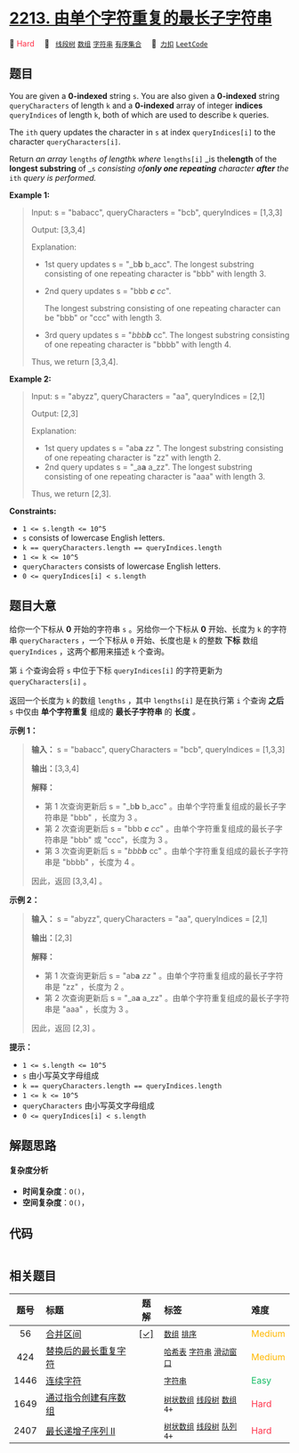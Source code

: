 # [2213. 由单个字符重复的最长子字符串](https://2xiao.github.io/leetcode-js/problem/2213.html)

🔴 <font color=#ff334b>Hard</font>&emsp; 🔖&ensp; [`线段树`](/tag/segment-tree.md) [`数组`](/tag/array.md) [`字符串`](/tag/string.md) [`有序集合`](/tag/ordered-set.md)&emsp; 🔗&ensp;[`力扣`](https://leetcode.cn/problems/longest-substring-of-one-repeating-character) [`LeetCode`](https://leetcode.com/problems/longest-substring-of-one-repeating-character)

## 题目

You are given a **0-indexed** string `s`. You are also given a **0-indexed**
string `queryCharacters` of length `k` and a **0-indexed** array of integer
**indices** `queryIndices` of length `k`, both of which are used to describe
`k` queries.

The `ith` query updates the character in `s` at index `queryIndices[i]` to the
character `queryCharacters[i]`.

Return _an array_ `lengths` _of length_`k` _where_ `lengths[i]` _is
the**length** of the **longest substring** of _`s` _consisting of**only one
repeating** character **after** the_ `ith` _query_ _is performed._



**Example 1:**

> Input: s = "babacc", queryCharacters = "bcb", queryIndices = [1,3,3]
> 
> Output: [3,3,4]
> 
> Explanation: 
> - 1st query updates s = "_b**b** b_acc". The longest substring consisting of one repeating character is "bbb" with length 3.
> - 2nd query updates s = "bbb _**c** cc_". 
> 
>   The longest substring consisting of one repeating character can be "bbb" or "ccc" with length 3.
> - 3rd query updates s = "_bbb**b**_ cc". The longest substring consisting of one repeating character is "bbbb" with length 4.
> 
> Thus, we return [3,3,4].

**Example 2:**

> Input: s = "abyzz", queryCharacters = "aa", queryIndices = [2,1]
> 
> Output: [2,3]
> 
> Explanation:
> - 1st query updates s = "ab**a** _zz_ ". The longest substring consisting of one repeating character is "zz" with length 2.
> - 2nd query updates s = "_a**a** a_zz". The longest substring consisting of one repeating character is "aaa" with length 3.
> 
> Thus, we return [2,3].

**Constraints:**

  * `1 <= s.length <= 10^5`
  * `s` consists of lowercase English letters.
  * `k == queryCharacters.length == queryIndices.length`
  * `1 <= k <= 10^5`
  * `queryCharacters` consists of lowercase English letters.
  * `0 <= queryIndices[i] < s.length`


## 题目大意

给你一个下标从 **0** 开始的字符串 `s` 。另给你一个下标从 **0** 开始、长度为 `k` 的字符串 `queryCharacters`
，一个下标从 `0` 开始、长度也是 `k` 的整数 **下标** 数组 `queryIndices` ，这两个都用来描述 `k` 个查询。

第 `i` 个查询会将 `s` 中位于下标 `queryIndices[i]` 的字符更新为 `queryCharacters[i]` 。

返回一个长度为 `k` 的数组 `lengths` ，其中 `lengths[i]` 是在执行第 `i` 个查询 **之后** `s` 中仅由
**单个字符重复** 组成的 **最长子字符串** 的 **长度** _。_



**示例 1：**

> 
> 
> 
> 
> 
> **输入：** s = "babacc", queryCharacters = "bcb", queryIndices = [1,3,3]
> 
> **输出：**[3,3,4]
> 
> **解释：**
> - 第 1 次查询更新后 s = "_b**b** b_acc" 。由单个字符重复组成的最长子字符串是 "bbb" ，长度为 3 。
> - 第 2 次查询更新后 s = "bbb _**c** cc_" 。由单个字符重复组成的最长子字符串是 "bbb" 或 "ccc"，长度为 3 。
> - 第 3 次查询更新后 s = "_bbb**b**_ cc" 。由单个字符重复组成的最长子字符串是 "bbbb" ，长度为 4 。
> 
> 因此，返回 [3,3,4] 。

**示例 2：**

> 
> 
> 
> 
> 
> **输入：** s = "abyzz", queryCharacters = "aa", queryIndices = [2,1]
> 
> **输出：**[2,3]
> 
> **解释：**
> - 第 1 次查询更新后 s = "ab**a** _zz_ " 。由单个字符重复组成的最长子字符串是 "zz" ，长度为 2 。
> - 第 2 次查询更新后 s = "_a**a** a_zz" 。由单个字符重复组成的最长子字符串是 "aaa" ，长度为 3 。
> 
> 因此，返回 [2,3] 。
> 
> 



**提示：**

  * `1 <= s.length <= 10^5`
  * `s` 由小写英文字母组成
  * `k == queryCharacters.length == queryIndices.length`
  * `1 <= k <= 10^5`
  * `queryCharacters` 由小写英文字母组成
  * `0 <= queryIndices[i] < s.length`


## 解题思路

#### 复杂度分析

- **时间复杂度**：`O()`，
- **空间复杂度**：`O()`，

## 代码

```javascript

```

## 相关题目

<!-- prettier-ignore -->
| 题号 | 标题 | 题解 | 标签 | 难度 |
| :------: | :------ | :------: | :------ | :------ |
| 56 | [合并区间](https://leetcode.com/problems/merge-intervals) | [[✓]](/problem/0056.md) |  [`数组`](/tag/array.md) [`排序`](/tag/sorting.md) | <font color=#ffb800>Medium</font> |
| 424 | [替换后的最长重复字符](https://leetcode.com/problems/longest-repeating-character-replacement) |  |  [`哈希表`](/tag/hash-table.md) [`字符串`](/tag/string.md) [`滑动窗口`](/tag/sliding-window.md) | <font color=#ffb800>Medium</font> |
| 1446 | [连续字符](https://leetcode.com/problems/consecutive-characters) |  |  [`字符串`](/tag/string.md) | <font color=#15bd66>Easy</font> |
| 1649 | [通过指令创建有序数组](https://leetcode.com/problems/create-sorted-array-through-instructions) |  |  [`树状数组`](/tag/binary-indexed-tree.md) [`线段树`](/tag/segment-tree.md) [`数组`](/tag/array.md) `4+` | <font color=#ff334b>Hard</font> |
| 2407 | [最长递增子序列 II](https://leetcode.com/problems/longest-increasing-subsequence-ii) |  |  [`树状数组`](/tag/binary-indexed-tree.md) [`线段树`](/tag/segment-tree.md) [`队列`](/tag/queue.md) `4+` | <font color=#ff334b>Hard</font> |